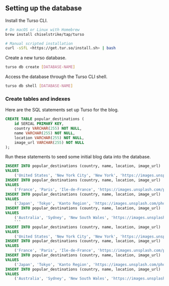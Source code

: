 ## Setting up the database

Install the Turso CLI.

```sh
# On macOS or Linux with Homebrew
brew install chiselstrike/tap/turso

# Manual scripted installation
curl -sSfL <https://get.tur.so/install.sh> | bash
```

Create a new turso database.

```sh
turso db create [DATABASE-NAME]
```

Access the database through the Turso CLI shell.

```sh
turso db shell [DATABASE-NAME]
```

### Create tables and indexes

Here are the SQL statements set up Turso for the blog.

```sql
CREATE TABLE popular_destinations (
    id SERIAL PRIMARY KEY,
    country VARCHAR(255) NOT NULL,
    name VARCHAR(255) NOT NULL,
    location VARCHAR(255) NOT NULL,
    image_url VARCHAR(255) NOT NULL
);

```
Run these statements to seed some initial blog data into the database.
```sql
INSERT INTO popular_destinations (country, name, location, image_url)
VALUES
    ('United States', 'New York City', 'New York', 'https://images.unsplash.com/photo-1485871981521-5b1fd3805eee?ixlib=rb-4.0.3&ixid=MnwxMjA3fDB8MHxzZWFyY2h8M3x8bmV3JTIweW9ya3xlbnwwfDB8MHx8&auto=format&fit=crop&w=500&q=60'),
INSERT INTO popular_destinations (country, name, location, image_url)
VALUES
    ('France', 'Paris', 'Ile-de-France', 'https://images.unsplash.com/photo-1502602898657-3e91760cbb34?ixlib=rb-4.0.3&ixid=MnwxMjA3fDB8MHxzZWFyY2h8M3x8cGFyaXN8ZW58MHwwfDB8fA%3D%3D&auto=format&fit=crop&w=500&q=60');
INSERT INTO popular_destinations (country, name, location, image_url)
VALUES
	('Japan', 'Tokyo', 'Kanto Region', 'https://images.unsplash.com/photo-1578469645742-46cae010e5d4?ixlib=rb-4.0.3&ixid=MnwxMjA3fDB8MHxzZWFyY2h8NXx8a3lvdG98ZW58MHwwfDB8fA%3D%3D&auto=format&fit=crop&w=500&q=60');
INSERT INTO popular_destinations (country, name, location, image_url)
VALUES
	('Australia', 'Sydney', 'New South Wales', 'https://images.unsplash.com/photo-1526958977630-bc61b30a2009?ixlib=rb-4.0.3&ixid=MnwxMjA3fDB8MHxwaG90by1wYWdlfHx8fGVufDB8fHx8&auto=format&fit=crop&w=870&q=80');
    ```
INSERT INTO popular_destinations (country, name, location, image_url)
VALUES
    ('United States', 'New York City', 'New York', 'https://images.unsplash.com/photo-1485871981521-5b1fd3805eee?ixlib=rb-4.0.3&ixid=MnwxMjA3fDB8MHxzZWFyY2h8M3x8bmV3JTIweW9ya3xlbnwwfDB8MHx8&auto=format&fit=crop&w=500&q=60'),
INSERT INTO popular_destinations (country, name, location, image_url)
VALUES
    ('France', 'Paris', 'Ile-de-France', 'https://images.unsplash.com/photo-1502602898657-3e91760cbb34?ixlib=rb-4.0.3&ixid=MnwxMjA3fDB8MHxzZWFyY2h8M3x8cGFyaXN8ZW58MHwwfDB8fA%3D%3D&auto=format&fit=crop&w=500&q=60');
INSERT INTO popular_destinations (country, name, location, image_url)
VALUES
	('Japan', 'Tokyo', 'Kanto Region', 'https://images.unsplash.com/photo-1578469645742-46cae010e5d4?ixlib=rb-4.0.3&ixid=MnwxMjA3fDB8MHxzZWFyY2h8NXx8a3lvdG98ZW58MHwwfDB8fA%3D%3D&auto=format&fit=crop&w=500&q=60');
INSERT INTO popular_destinations (country, name, location, image_url)
VALUES
	('Australia', 'Sydney', 'New South Wales', 'https://images.unsplash.com/photo-1526958977630-bc61b30a2009?ixlib=rb-4.0.3&ixid=MnwxMjA3fDB8MHxwaG90by1wYWdlfHx8fGVufDB8fHx8&auto=format&fit=crop&w=870&q=80');